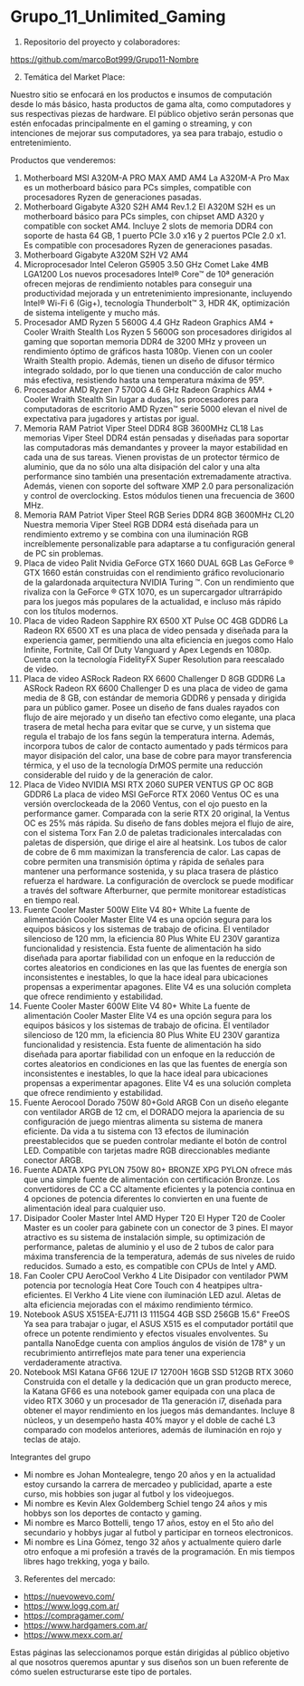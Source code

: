 # Grupo_11_Unlimited_Gaming

1. Repositorio del proyecto y colaboradores:

 https://github.com/marcoBot999/Grupo11-Nombre

2. Temática del Market Place: 

Nuestro sitio se enfocará en los productos e insumos de computación desde lo más básico, hasta productos de gama alta, como computadores y sus respectivas piezas de hardware. El público objetivo serán personas que estén enfocadas principalmente en el gaming o streaming, y con intenciones de mejorar sus computadores, ya sea para trabajo, estudio o entretenimiento.

Productos que venderemos:

1. Motherboard MSI A320M-A PRO MAX AMD AM4 La A320M-A Pro Max es un motherboard básico para PCs simples, compatible con procesadores Ryzen de generaciones pasadas.
2. Motherboard Gigabyte A320 S2H AM4 Rev.1.2 El A320M S2H es un motherboard básico para PCs simples, con chipset AMD A320 y compatible con socket AM4. Incluye 2 slots de memoria DDR4 con soporte de hasta 64 GB, 1 puerto PCIe 3.0 x16 y 2 puertos PCIe 2.0 x1. Es compatible con procesadores Ryzen de generaciones pasadas.
3. Motherboard Gigabyte A320M S2H V2 AM4
4. Microprocesador Intel Celeron G5905 3.50 GHz Comet Lake 4MB LGA1200 Los nuevos procesadores Intel® Core™ de 10ª generación ofrecen mejoras de rendimiento notables para conseguir una productividad mejorada y un entretenimiento impresionante, incluyendo Intel® Wi-Fi 6 (Gig+), tecnología Thunderbolt™ 3, HDR 4K, optimización de sistema inteligente y mucho más.
5. Procesador AMD Ryzen 5 5600G 4.4 GHz Radeon Graphics AM4 + Cooler Wraith Stealth Los Ryzen 5 5600G son procesadores dirigidos al gaming que soportan memoria DDR4 de 3200 MHz y proveen un rendimiento óptimo de gráficos hasta 1080p. Vienen con un cooler Wraith Stealth propio. Además, tienen un diseño de difusor térmico integrado soldado, por lo que tienen una conducción de calor mucho más efectiva, resistiendo hasta una temperatura máxima de 95º.
6. Procesador AMD Ryzen 7 5700G 4.6 GHz Radeon Graphics AM4 + Cooler Wraith Stealth Sin lugar a dudas, los procesadores para computadoras de escritorio AMD Ryzen™ serie 5000 elevan el nivel de expectativa para jugadores y artistas por igual.
7. Memoria RAM Patriot Viper Steel DDR4 8GB 3600MHz CL18 Las memorias Viper Steel DDR4 están pensadas y diseñadas para soportar las computadoras más demandantes y proveer la mayor estabilidad en cada una de sus tareas. Vienen provistas de un protector térmico de aluminio, que da no sólo una alta disipación del calor y una alta performance sino también una presentación extremadamente atractiva. Además, vienen con soporte del software XMP 2.0 para personalización y control de overclocking. Estos módulos tienen una frecuencia de 3600 MHz.
8. Memoria RAM Patriot Viper Steel RGB Series DDR4 8GB 3600MHz CL20 Nuestra memoria Viper Steel RGB DDR4 está diseñada para un rendimiento extremo y se combina con una iluminación RGB increíblemente personalizable para adaptarse a tu configuración general de PC sin problemas.
9. Placa de video Palit Nvidia GeForce GTX 1660 DUAL 6GB Las GeForce ® GTX 1660 están construidas con el rendimiento gráfico revolucionario de la galardonada arquitectura NVIDIA Turing ™. Con un rendimiento que rivaliza con la GeForce ® GTX 1070, es un supercargador ultrarrápido para los juegos más populares de la actualidad, e incluso más rápido con los títulos modernos.
10. Placa de video Radeon Sapphire RX 6500 XT Pulse OC 4GB GDDR6 La Radeon RX 6500 XT es una placa de video pensada y diseñada para la experiencia gamer, permitiendo una alta eficiencia en juegos como Halo Infinite, Fortnite, Call Of Duty Vanguard y Apex Legends en 1080p. Cuenta con la tecnología FidelityFX Super Resolution para reescalado de video.
11. Placa de video ASRock Radeon RX 6600 Challenger D 8GB GDDR6 La ASRock Radeon RX 6600 Challenger D es una placa de video de gama media de 8 GB, con estándar de memoria GDDR6 y pensada y dirigida para un público gamer. Posee un diseño de fans duales rayados con flujo de aire mejorado y un diseño tan efectivo como elegante, una placa trasera de metal hecha para evitar que se curve, y un sistema que regula el trabajo de los fans según la temperatura interna. Además, incorpora tubos de calor de contacto aumentado y pads térmicos para mayor disipación del calor, una base de cobre para mayor transferencia térmica, y el uso de la tecnología DrMOS permite una reducción considerable del ruido y de la generación de calor.
12. Placa de Video NVIDIA MSI RTX 2060 SUPER VENTUS GP OC 8GB GDDR6 La placa de video MSI GeForce RTX 2060 Ventus OC es una versión overclockeada de la 2060 Ventus, con el ojo puesto en la performance gamer. Comparada con la serie RTX 20 original, la Ventus OC es 25% más rápida. Su diseño de fans dobles mejora el flujo de aire, con el sistema Torx Fan 2.0 de paletas tradicionales intercaladas con paletas de dispersión, que dirige el aire al heatsink. Los tubos de calor de cobre de 6 mm maximizan la transferencia de calor. Las capas de cobre permiten una transmisión óptima y rápida de señales para mantener una performance sostenida, y su placa trasera de plástico refuerza el hardware. La configuración de overclock se puede modificar a través del software Afterburner, que permite monitorear estadísticas en tiempo real.
13. Fuente Cooler Master 500W Elite V4 80+ White La fuente de alimentación Cooler Master Elite V4 es una opción segura para los equipos básicos y los sistemas de trabajo de oficina. El ventilador silencioso de 120 mm, la eficiencia 80 Plus White EU 230V garantiza funcionalidad y resistencia. Esta fuente de alimentación ha sido diseñada para aportar fiabilidad con un enfoque en la reducción de cortes aleatorios en condiciones en las que las fuentes de energía son inconsistentes e inestables, lo que la hace ideal para ubicaciones propensas a experimentar apagones. Elite V4 es una solución completa que ofrece rendimiento y estabilidad.
14. Fuente Cooler Master 600W Elite V4 80+ White La fuente de alimentación Cooler Master Elite V4 es una opción segura para los equipos básicos y los sistemas de trabajo de oficina. El ventilador silencioso de 120 mm, la eficiencia 80 Plus White EU 230V garantiza funcionalidad y resistencia. Esta fuente de alimentación ha sido diseñada para aportar fiabilidad con un enfoque en la reducción de cortes aleatorios en condiciones en las que las fuentes de energía son inconsistentes e inestables, lo que la hace ideal para ubicaciones propensas a experimentar apagones. Elite V4 es una solución completa que ofrece rendimiento y estabilidad.
15. Fuente Aerocool Dorado 750W 80+Gold ARGB Con un diseño elegante con ventilador ARGB de 12 cm, el DORADO mejora la apariencia de su configuración de juego mientras alimenta su sistema de manera eficiente. Da vida a tu sistema con 13 efectos de iluminación preestablecidos que se pueden controlar mediante el botón de control LED. Compatible con tarjetas madre RGB direccionables mediante conector ARGB.
16. Fuente ADATA XPG PYLON 750W 80+ BRONZE XPG PYLON ofrece más que una simple fuente de alimentación con certificación Bronze. Los convertidores de CC a CC altamente eficientes y la potencia continua en 4 opciones de potencia diferentes lo convierten en una fuente de alimentación ideal para cualquier uso.
17. Disipador Cooler Master Intel AMD Hyper T20 El Hyper T20 de Cooler Master es un cooler para gabinete con un conector de 3 pines. El mayor atractivo es su sistema de instalación simple, su optimización de performance, paletas de aluminio y el uso de 2 tubos de calor para máxima transferencia de la temperatura, además de sus niveles de ruido reducidos. Sumado a esto, es compatible con CPUs de Intel y AMD.
18. Fan Cooler CPU AeroCool Verkho 4 Lite Disipador con ventilador PWM potencia por tecnología Heat Core Touch con 4 heatpipes ultra-eficientes. El Verkho 4 Lite viene con iluminación LED azul. Aletas de alta eficiencia mejoradas con el máximo rendimiento térmico.
19. Notebook ASUS X515EA-EJ711 I3 1115G4 4GB SSD 256GB 15.6" FreeOS Ya sea para trabajar o jugar, el ASUS X515 es el computador portátil que ofrece un potente rendimiento y efectos visuales envolventes. Su pantalla NanoEdge cuenta con amplios ángulos de visión de 178° y un recubrimiento antirreflejos mate para tener una experiencia verdaderamente atractiva. 
20. Notebook MSI Katana GF66 12UE I7 12700H 16GB SSD 512GB RTX 3060 Construida con el detalle y la dedicación que un gran producto merece, la Katana GF66 es una notebook gamer equipada con una placa de video RTX 3060 y un procesador de 11a generación i7, diseñada para obtener el mayor rendimiento en los juegos más demandantes. Incluye 8 núcleos, y un desempeño hasta 40% mayor y el doble de caché L3 comparado con modelos anteriores, además de iluminación en rojo y teclas de atajo.

Integrantes del grupo

-  Mi nombre es Johan Montealegre, tengo 20 años y en la actualidad estoy cursando la carrera de mercadeo y publicidad, aparte a este curso, mis hobbies son jugar al futbol y los videojuegos.
-  Mi nombre es Kevin Alex Goldemberg Schiel tengo 24 años y mis hobbys son los deportes de contacto y gaming.
-  Mi nombre es Marco Bottelli, tengo 17 años, estoy en el 5to año del secundario y hobbys jugar al futbol y participar en torneos electronicos.
-  Mi nombre es Lina Gómez, tengo 32 años y actualmente quiero darle otro enfoque a mi profesión a través de la programación. En mis tiempos libres hago trekking, yoga y bailo.

3. Referentes del mercado: 

- https://nuevowevo.com/ 
- https://www.logg.com.ar/ 
- https://compragamer.com/ 
- https://www.hardgamers.com.ar/ 
- https://www.mexx.com.ar/

Estas páginas las seleccionamos porque están dirigidas al público objetivo al que nosotros queremos apuntar y sus diseños son un buen referente de cómo suelen estructurarse este tipo de portales.
